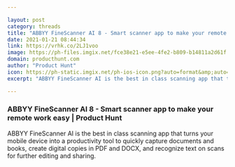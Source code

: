 ```yaml
---

layout: post
category: threads
title: "ABBYY FineScanner AI 8 - Smart scanner app to make your remote work easy"
date: 2021-01-21 08:44:34
link: https://vrhk.co/2LJ1voo
image: https://ph-files.imgix.net/fce38e21-e5ee-4fe2-b809-b14811a2d61f.png?auto=format&fit=crop&frame=1&h=512&w=1024
domain: producthunt.com
author: "Product Hunt"
icon: https://ph-static.imgix.net/ph-ios-icon.png?auto=format&amp;auto=compress
excerpt: "ABBYY FineScanner AI is the best in class scanning app that turns your mobile device into a productivity tool to quickly capture documents and books, create digital copies in PDF and DOCX, and recognize text on scans for further editing and sharing."

---
```


### ABBYY FineScanner AI 8 - Smart scanner app to make your remote work easy | Product Hunt

ABBYY FineScanner AI is the best in class scanning app that turns your mobile device into a productivity tool to quickly capture documents and books, create digital copies in PDF and DOCX, and recognize text on scans for further editing and sharing.